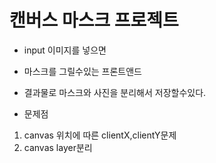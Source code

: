 # 캔버스 마스크 프로젝트

- input 이미지를 넣으면
- 마스크를 그릴수있는 프론트앤드
- 결과물로 마스크와 사진을 분리해서 저장할수있다.

- 문제점

1. canvas 위치에 따른 clientX,clientY문제
2. canvas layer분리
